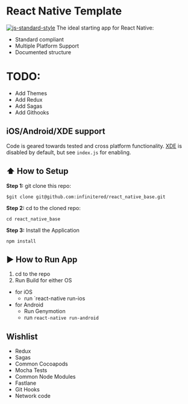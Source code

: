 # React Native Template
[![js-standard-style](https://img.shields.io/badge/code%20style-standard-brightgreen.svg?style=flat)](http://standardjs.com/)
The ideal starting app for React Native:
* Standard compliant
* Multiple Platform Support
* Documented structure

# TODO:
* Add Themes
* Add Redux
* Add Sagas
* Add Githooks

## iOS/Android/XDE support
Code is geared towards tested and cross platform functionality. [XDE](https://exponentjs.com/) is disabled by default, but see `index.js` for enabling.


## :arrow_up: How to Setup

**Step 1:** git clone this repo:
```
$git clone git@github.com:infinitered/react_native_base.git
```
**Step 2:** cd to the cloned repo:
```
cd react_native_base
```
**Step 3:** Install the Application
```
npm install
```

## :arrow_forward: How to Run App

1. cd to the repo
2. Run Build for either OS
  * for iOS
    * run `react-native run-ios
  * for Android
    * Run Genymotion
    * run `react-native run-android`


## Wishlist
* Redux
* Sagas
* Common Cocoapods
* Mocha Tests
* Common Node Modules
* Fastlane
* Git Hooks
* Network code
